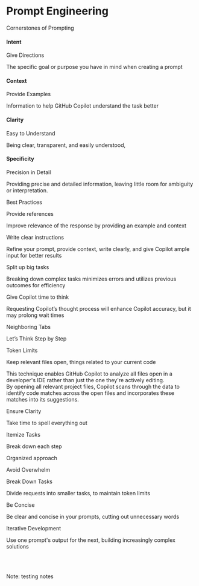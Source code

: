 # Prompt Engineering

<div class="container">
  <div class="column3">
    <p class="title1">Cornerstones of Prompting</p>
  </div>
</div>

<div class="container">
  <div class="column4 rounded-box-image">
    <h4>Intent</h4>
    <p class="titel"><a>Give Directions</a></p>
    <p class="subtitle">The specific goal or purpose you have in mind when creating a prompt</p>
  </div>

  <div class="column4 rounded-box-image">
    <h4>Context</h4>
    <p class="titel"><a>Provide Examples</a></p>
    <p class="subtitle">Information to help GitHub Copilot understand the task better
    </p>
  </div>
  
  <div class="column4 rounded-box-image">
    <h4>Clarity</h4>
    <p class="titel"><a>Easy to Understand</a></p>
    <p class="subtitle">Being clear, transparent, and easily understood,
    </p>
  </div>
  
  <div class="column4 rounded-box-image">
    <h4>Specificity</h4>
    <p class="titel"><a>Precision in Detail</a></p>
    <p class="subtitle">Providing precise and detailed information, leaving little room for ambiguity or interpretation.
    </p>
  </div>
</div>

<div class="container">
  <div class="column3">
    <p class="title1">Best Practices</p>
  </div>
</div>

<div class="container">
  <div class="column2 rounded-box-image">
    <p class="title">Provide references</p>
    <p class="subtitle">Improve relevance of the response by providing an example and context</p>
  </div>

  <div class="column2 rounded-box-image">
    <p class="title">Write clear instructions</p>
    <p class="subtitle">Refine your prompt, provide context, write clearly, and give Copilot ample input for better results</p>
  </div>
  
  <div class="column2 rounded-box-image">
    <p class="title">Split up big tasks</p>
    <p class="subtitle">Breaking down complex tasks minimizes errors and utilizes previous outcomes for efficiency</p>
  </div>
  
  <div class="column2 rounded-box-image">
    <p class="title">Give Copilot time to think</p>
    <p class="subtitle">Requesting Copilot’s thought process will enhance Copilot accuracy, but it may prolong wait times</p>
  </div>
</div>

<div class="container">
  <div class="column3">
    <p class="title1">Neighboring Tabs</p>
  </div>
  <div class="column3">
    <p class="title1">Let’s Think Step by Step</p>
  </div>
  <div class="column3">
    <p class="title1">Token Limits</p>
  </div>
</div>

<div class="container">
  <div class="column2 rounded-box-image">
    <p class="title"><a>Keep relevant files open</a>, things related to your current code</p>
    <p class="subtitle">This technique enables GitHub Copilot to analyze all files open in a developer's IDE rather than just the one they're actively editing. <br>By opening all relevant project files, Copilot scans through the data to identify code matches across the open files and incorporates these matches into its suggestions.</p>
  </div>

  <div class="column2 rounded-box-image">
    <p class="title">Ensure Clarity</p>
    <p class="subtitle">Take time to spell everything out</p>
    <p class="title">Itemize Tasks</p>
    <p class="subtitle">Break down each step</p>
    <p class="title">Organized approach</p>
    <p class="subtitle">Avoid Overwhelm</p>
  </div>

  <div class="column2 rounded-box-image">
    <p class="title">Break Down Tasks</p>
    <p class="subtitle">Divide requests into smaller tasks, to maintain token limits</p>
    <p class="title">Be Concise</p>
    <p class="subtitle">Be clear and concise in your prompts, cutting out unnecessary words</p>
    <p class="title">Iterative Development</p>
    <p class="subtitle">Use one prompt's output for the next, building increasingly complex solutions</p>
  </div>
</div>

<br><br>
<!-- Add some speaker notes -->

Note: testing notes
